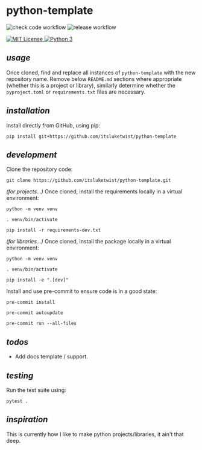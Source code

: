 # **python-template**


![check code workflow](https://github.com/itsluketwist/python-template/actions/workflows/check.yaml/badge.svg)
![release workflow](https://github.com/itsluketwist/python-template/actions/workflows/release.yaml/badge.svg)


<div>
    <!-- badges from : https://shields.io/ -->
    <!-- logos available : https://simpleicons.org/ -->
    <a href="https://opensource.org/licenses/MIT">
        <img alt="MIT License" src="https://img.shields.io/badge/Licence-MIT-yellow?style=for-the-badge&logo=docs&logoColor=white" />
    </a>
    <a href="https://www.python.org/">
        <img alt="Python 3" src="https://img.shields.io/badge/Python_3-blue?style=for-the-badge&logo=python&logoColor=white" />
    </a>
</div>


## *usage*

Once cloned, find and replace all instances of `python-template` with the new repository name.
Remove below `README.md` sections where appropriate (whether this is a project or library), 
similarly determine whether the `pyproject.toml` or `requirements.txt` files are necessary.

## *installation*

Install directly from GitHub, using pip:

```shell
pip install git+https://github.com/itsluketwist/python-template
```

## *development*

Clone the repository code:

```shell
git clone https://github.com/itsluketwist/python-template.git
```

_(for projects...)_ Once cloned, install the requirements locally in a virtual environment:

```shell
python -m venv venv

. venv/bin/activate

pip install -r requirements-dev.txt
```

_(for libraries...)_ Once cloned, install the package locally in a virtual environment:

```shell
python -m venv venv

. venv/bin/activate

pip install -e ".[dev]"
```

Install and use pre-commit to ensure code is in a good state:

```shell
pre-commit install

pre-commit autoupdate

pre-commit run --all-files
```

## *todos*

- Add docs template / support.


## *testing*

Run the test suite using:

```shell
pytest .
```


## *inspiration*

This is currently how I like to make python projects/libraries, it ain't that deep.